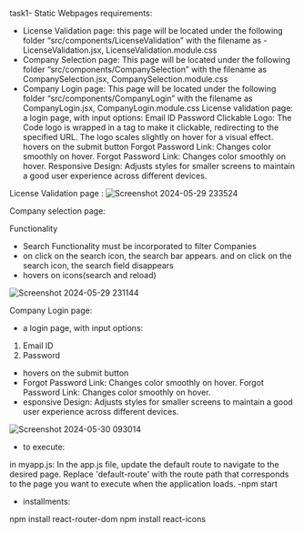 task1- Static Webpages
requirements:
- License Validation page: this page will be located under the following folder “src/components/LicenseValidation” with the filename as - LicenseValidation.jsx, LicenseValidation.module.css 
- Company Selection page: This page will be located under the following folder “src/components/CompanySelection” with the filename as CompanySelection.jsx, CompanySelection.module.css
- Company Login page: This page will be located under the following folder “src/components/CompanyLogin” with the filename as CompanyLogin.jsx, CompanyLogin.module.css
License validation page:
a login page, with input options:
Email ID
Password
Clickable Logo: The Code logo is wrapped in a tag to make it clickable, redirecting to the specified URL. The logo scales slightly on hover for a visual effect.
hovers on the submit button
Forgot Password Link: Changes color smoothly on hover. Forgot Password Link: Changes color smoothly on hover.
Responsive Design: Adjusts styles for smaller screens to maintain a good user experience across different devices.

License Validation page :
![Screenshot 2024-05-29 233524](https://github.com/sahithi-kanjarla/task1-react-static-webpages-/assets/139060052/45e184d6-def3-4535-b075-5680aea40705)

Company selection page:

Functionality
- Search Functionality must be incorporated to filter Companies
- on click on the search icon, the search bar appears. and on click on the search icon, the search field disappears
- hovers on icons(search and reload)

![Screenshot 2024-05-29 231144](https://github.com/sahithi-kanjarla/task1-react-static-webpages-/assets/139060052/9f04bf7a-7d89-45e5-9f58-21a44de64225)

Company Login page: 

- a login page, with input options:
1. Email ID
2. Password
- hovers on the submit button
- Forgot Password Link: Changes color smoothly on hover. Forgot Password Link: Changes color smoothly on hover.
- esponsive Design: Adjusts styles for smaller screens to maintain a good user experience across different devices.

![Screenshot 2024-05-30 093014](https://github.com/sahithi-kanjarla/task1-react-static-webpages-/assets/139060052/78932cf3-6663-47c3-8e13-66811594b926)


- to execute:

in myapp.js: In the app.js file, update the default route to navigate to the desired page. Replace 'default-route' with the route path that corresponds to the page you want to execute when the application loads.
-npm start

- installments:

npm install react-router-dom
npm install react-icons
